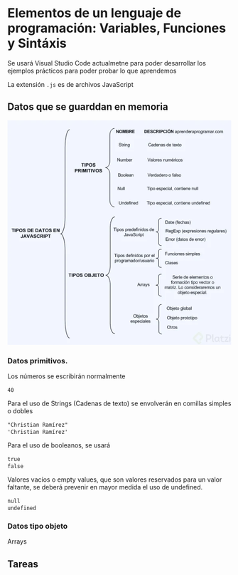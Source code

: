 # Elementos de un lenguaje de programación: Variables, Funciones y Sintáxis
Se usará Visual Studio Code actualmetne para poder desarrollar los ejemplos prácticos para poder probar lo que aprendemos

La extensión `.js` es de archivos JavaScript

## Datos que se guarddan en memoria

![tipos de datos.png](../assets/tipos-de-datos.png)

### Datos primitivos.
Los números se escribirán normalmente

```
40
```

Para el uso de Strings (Cadenas de texto) se envolverán en comillas simples o dobles

```
"Christian Ramírez"
'Christian Ramírez'
```

Para el uso de booleanos, se usará

```
true
false
```

Valores vacíos o empty values, que son valores reservados para un valor faltante, se deberá prevenir en mayor medida el uso de undefined.

```
null
undefined
```

### Datos tipo objeto
Arrays
## Tareas
